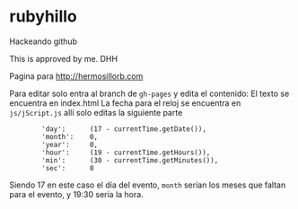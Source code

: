rubyhillo
=========

Hackeando github

This is approved by me. DHH

Pagina para http://hermosillorb.com

Para editar solo entra al branch de `gh-pages` y edita el contenido:
 El texto se encuentra en index.html
 La fecha para el reloj se encuentra en `js/jScript.js` allí solo editas la siguiente parte
 
    		'day': 		(17 - currentTime.getDate()),
			'month': 	0,
			'year': 	0,
			'hour': 	(19 - currentTime.getHours()),
			'min': 		(30 - currentTime.getMinutes()),
			'sec': 		0

Siendo 17 en este caso el día del evento, `month` serían los meses que faltan para el evento, y 19:30 sería la hora.
